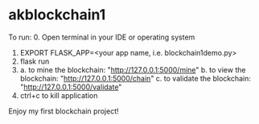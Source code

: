 # akblockchain1

To run:
0. Open terminal in your IDE or operating system
1. EXPORT FLASK_APP=<your app name, i.e. blockchain1demo.py>
2. flask run
3. 
   a. to mine the blockchain: "http://127.0.0.1:5000/mine"
   b. to view the blockchain: "http://127.0.0.1:5000/chain"
   c. to validate the blockchain: "http://127.0.0.1:5000/validate"
4. ctrl+c to kill application

Enjoy my first blockchain project!
